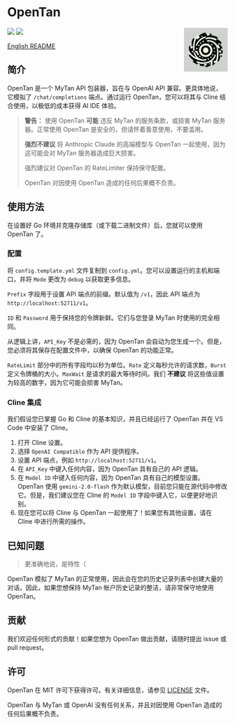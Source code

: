 # OpenTan

<div align="right">
<img src="./icon.jpg" width="100" align="right" />
</div>
<img src="https://img.shields.io/github/license/ShinoharaHaruna/OpenTan" />
<img src="https://img.shields.io/github/go-mod/go-version/ShinoharaHaruna/OpenTan" />

[English README](README.md)

## 简介

OpenTan 是一个 MyTan API 包装器，旨在与 OpenAI API 兼容。更具体地说，它模拟了 `/chat/completions` 端点。通过运行 OpenTan，您可以将其与 Cline 结合使用，以极低的成本获得 AI IDE 体验。

> **警告：** 使用 OpenTan **可能** 违反 MyTan 的服务条款，或损害 MyTan 服务器。正常使用 OpenTan 是安全的，但请怀着善意使用，不要滥用。
>
> **强烈不建议** 将 Anthropic Claude 的高端模型与 OpenTan 一起使用，因为这可能会对 MyTan 服务器造成巨大损害。
>
> 强烈建议对 OpenTan 的 RateLimiter 保持保守配置。
>
> OpenTan 对因使用 OpenTan 造成的任何后果概不负责。

## 使用方法

在设置好 Go 环境并克隆存储库（或下载二进制文件）后，您就可以使用 OpenTan 了。

### 配置

将 `config.template.yml` 文件复制到 `config.yml`。您可以设置运行的主机和端口，并将 `Mode` 更改为 `debug` 以获取更多信息。

`Prefix` 字段用于设置 API 端点的前缀。默认值为 `/v1`，因此 API 端点为 `http://localhost:52711/v1`。

`ID` 和 `Password` 用于保持您的令牌新鲜。它们与您登录 MyTan 时使用的完全相同。

从逻辑上讲，`API_Key` 不是必需的，因为 OpenTan 会自动为您生成一个。但是，您必须将其保存在配置文件中，以确保 OpenTan 的功能正常。

`RateLimit` 部分中的所有字段均以秒为单位。`Rate` 定义每秒允许的请求数，`Burst` 定义令牌桶的大小。`MaxWait` 是请求的最大等待时间。我们 **不建议** 将这些值设置为较高的数字，因为它可能会损害 MyTan。

### Cline 集成

我们假设您已掌握 Go 和 Cline 的基本知识，并且已经运行了 OpenTan 并在 VS Code 中安装了 Cline。

1. 打开 Cline 设置。
2. 选择 `OpenAI Compatible` 作为 API 提供程序。
3. 设置 API 端点，例如 `http://localhost:52711/v1`。
4. 在 `API_Key` 中键入任何内容，因为 OpenTan 具有自己的 API 逻辑。
5. 在 `Model ID` 中键入任何内容，因为 OpenTan 具有自己的模型设置。OpenTan 使用 `gemini-2.0-flash` 作为默认模型，目前您只能在源代码中修改它。但是，我们建议您在 Cline 的 `Model ID` 字段中键入它，以便更好地识别。
6. 现在您可以将 Cline 与 OpenTan 一起使用了！如果您有其他设置，请在 Cline 中进行所需的操作。

## 已知问题

> 更准确地说，是特性（

OpenTan 模拟了 MyTan 的正常使用，因此会在您的历史记录列表中创建大量的对话。因此，如果您想保持 MyTan 帐户历史记录的整洁，请非常保守地使用 OpenTan。

## 贡献

我们欢迎任何形式的贡献！如果您想为 OpenTan 做出贡献，请随时提出 issue 或 pull request。

## 许可

OpenTan 在 MIT 许可下获得许可。有关详细信息，请参见 [LICENSE](LICENSE) 文件。

OpenTan 与 MyTan 或 OpenAI 没有任何关系，并且对因使用 OpenTan 造成的任何后果概不负责。
